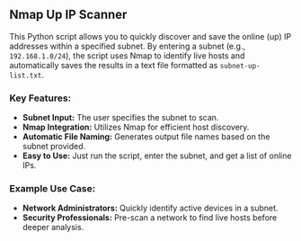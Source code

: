 ## Nmap Up IP Scanner

This Python script allows you to quickly discover and save the online (up) IP addresses within a specified subnet. By entering a subnet (e.g., `192.168.1.0/24`), the script uses Nmap to identify live hosts and automatically saves the results in a text file formatted as `subnet-up-list.txt`.

### Key Features:

- **Subnet Input:** The user specifies the subnet to scan.
- **Nmap Integration:** Utilizes Nmap for efficient host discovery.
- **Automatic File Naming:** Generates output file names based on the subnet provided.
- **Easy to Use:** Just run the script, enter the subnet, and get a list of online IPs.

### Example Use Case:

- **Network Administrators:** Quickly identify active devices in a subnet.
- **Security Professionals:** Pre-scan a network to find live hosts before deeper analysis.

